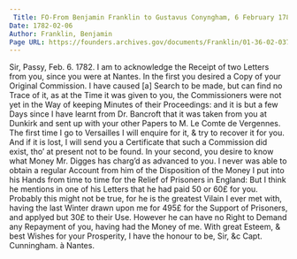 ```yaml
---
 Title: FO-From Benjamin Franklin to Gustavus Conyngham, 6 February 1782
Date: 1782-02-06
Author: Franklin, Benjamin
Page URL: https://founders.archives.gov/documents/Franklin/01-36-02-0377
---
```


Sir,
Passy, Feb. 6. 1782.
I am to acknowledge the Receipt of two Letters from you, since you were at Nantes. In the first you desired a Copy of your Original Commission. I have caused [a] Search to be made, but can find no Trace of it, as at the Time it was given to you, the Commissioners were not yet in the Way of keeping Minutes of their Proceedings: and it is but a few Days since I have learnt from Dr. Bancroft that it was taken from you at Dunkirk and sent up with your other Papers to M. Le Comte de Vergennes. The first time I go to Versailles I will enquire for it, & try to recover it for you. And if it is lost, I will send you a Certificate that such a Commission did exist, tho’ at present not to be found.
In your second, you desire to know what Money Mr. Digges has charg’d as advanced to you. I never was able to obtain a regular Account from him of the Disposition of the Money I put into his Hands from time to time for the Relief of Prisoners in England: But I think he mentions in one of his Letters that he had paid 50 or 60£ for you. Probably this might not be true, for he is the greatest Vilain I ever met with, having the last Winter drawn upon me for 495£ for the Support of Prisoners, and applyed but 30£ to their Use. However he can have no Right to Demand any Repayment of you, having had the Money of me. With great Esteem, & best Wishes for your Prosperity, I have the honour to be, Sir, &c
Capt. Cunningham. à Nantes.

